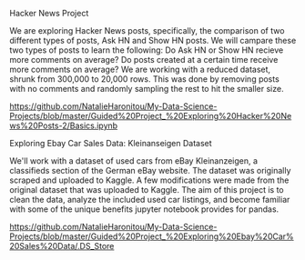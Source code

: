 Hacker News Project 

We are exploring Hacker News posts, specifically, the comparison of two different types of posts, Ask HN and Show HN posts.
We will campare these two types of posts to learn the following:
Do Ask HN or Show HN recieve more comments on average?
Do posts created at a certain time receive more comments on average?
We are working with a reduced dataset, shrunk from 300,000 to 20,000 rows. This was done by removing posts with no comments and randomly sampling the rest to hit the smaller size.

https://github.com/NatalieHaronitou/My-Data-Science-Projects/blob/master/Guided%20Project_%20Exploring%20Hacker%20News%20Posts-2/Basics.ipynb



Exploring Ebay Car Sales Data: Kleinanseigen Dataset

We'll work with a dataset of used cars from eBay Kleinanzeigen, a classifieds section of the German eBay website.
The dataset was originally scraped and uploaded to Kaggle. A few modifications were made from the original dataset that was uploaded to Kaggle.
The aim of this project is to clean the data, analyze the included used car listings, and become familiar with some of the unique benefits jupyter notebook provides for pandas.

https://github.com/NatalieHaronitou/My-Data-Science-Projects/blob/master/Guided%20Project_%20Exploring%20Ebay%20Car%20Sales%20Data/.DS_Store
